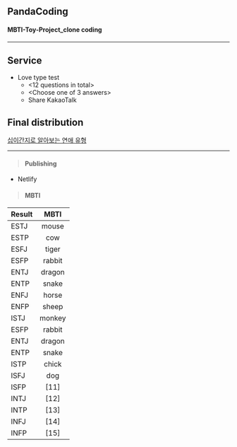 ## PandaCoding
#### MBTI-Toy-Project_clone coding 

------------

## Service
- Love type test
  - <12 questions in total>
  - <Choose one of 3 answers>
  - Share KakaoTalk

## Final distribution
[십이간지로 알아보는 연애 유형](https://twelve-test.netlify.app)

------------

> #### Publishing
- Netlify

> #### MBTI

| Result      | MBTI |
| :---        |    :----:   |
| ESTJ      | mouse       |
| ESTP   | cow        |
| ESFJ   | tiger        |
| ESFP   | rabbit        |
| ENTJ   | dragon        |
| ENTP   | snake        |
| ENFJ      | horse       |
| ENFP   | sheep        |
| ISTJ   | monkey        |
| ESFP   | rabbit        |
| ENTJ   | dragon        |
| ENTP   | snake        |
| ISTP   | chick        |
| ISFJ   | dog        |
| ISFP   | [11]        |
| INTJ   | [12]        |
| INTP      | [13]       |
| INFJ   | [14]        |
| INFP   | [15]        |
